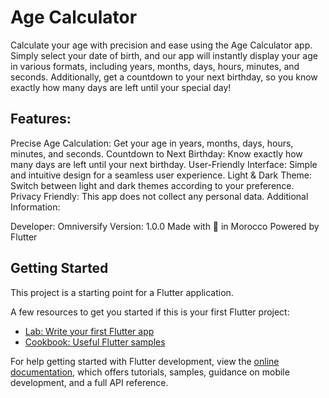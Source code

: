 # Age Calculator

Calculate your age with precision and ease using the Age Calculator app. Simply select your date of birth, and our app will instantly display your age in various formats, including years, months, days, hours, minutes, and seconds. Additionally, get a countdown to your next birthday, so you know exactly how many days are left until your special day!

## Features:

Precise Age Calculation: Get your age in years, months, days, hours, minutes, and seconds.
Countdown to Next Birthday: Know exactly how many days are left until your next birthday.
User-Friendly Interface: Simple and intuitive design for a seamless user experience.
Light & Dark Theme: Switch between light and dark themes according to your preference.
Privacy Friendly: This app does not collect any personal data.
Additional Information:

Developer: Omniversify
Version: 1.0.0
Made with 💙 in Morocco
Powered by Flutter

## Getting Started

This project is a starting point for a Flutter application.

A few resources to get you started if this is your first Flutter project:

- [Lab: Write your first Flutter app](https://docs.flutter.dev/get-started/codelab)
- [Cookbook: Useful Flutter samples](https://docs.flutter.dev/cookbook)

For help getting started with Flutter development, view the
[online documentation](https://docs.flutter.dev/), which offers tutorials,
samples, guidance on mobile development, and a full API reference.
